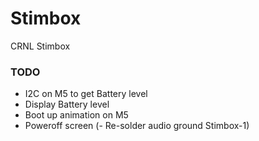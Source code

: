 # Stimbox
CRNL Stimbox

### TODO
- I2C on M5 to get Battery level
- Display Battery level
- Boot up animation on M5
- Poweroff screen
(- Re-solder audio ground Stimbox-1) 

